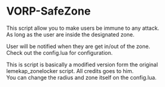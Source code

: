 # VORP-SafeZone
This script allow you to make users be immune to any attack.<br />
As long as the user are inside the designated zone.<br />

User will be notified when they are get in/out of the zone.<br />
Check out the config.lua for configuration.<br />

This is script is basically a modified version form the original lemekap_zonelocker script. All credits goes to him.<br />
You can change the radius and zone itself on the config.lua.<br />
